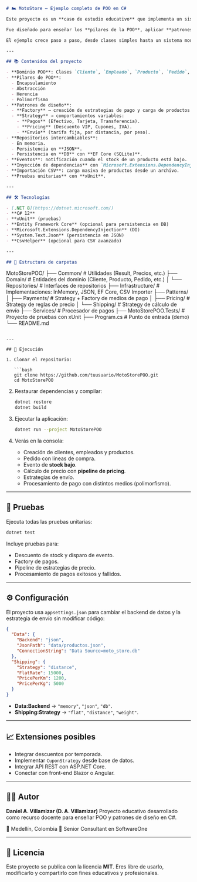 

```markdown
# 🏍️ MotoStore — Ejemplo completo de POO en C#

Este proyecto es un **caso de estudio educativo** que implementa un sistema de gestión para una tienda ficticia de accesorios de moto (**MotoStore L.A.M.A.**) utilizando **Programación Orientada a Objetos (POO)** en C#.  

Fue diseñado para enseñar los **pilares de la POO**, aplicar **patrones de diseño (Factory, Strategy)**, manejar **repositorios de datos** (en memoria, JSON, base de datos con EF Core), y realizar pruebas automatizadas con **xUnit**.  

El ejemplo crece paso a paso, desde clases simples hasta un sistema modular y extensible, simulando un escenario real de negocio.

---

## 📚 Contenidos del proyecto

- **Dominio POO**: Clases `Cliente`, `Empleado`, `Producto`, `Pedido`, `LineaPedido`.
- **Pilares de POO**:
  - Encapsulamiento
  - Abstracción
  - Herencia
  - Polimorfismo
- **Patrones de diseño**:
  - **Factory** → creación de estrategias de pago y carga de productos desde CSV.
  - **Strategy** → comportamientos variables:
    - **Pagos** (Efectivo, Tarjeta, Transferencia).
    - **Pricing** (Descuento VIP, Cupones, IVA).
    - **Envío** (tarifa fija, por distancia, por peso).
- **Repositorios intercambiables**:
  - En memoria.
  - Persistencia en **JSON**.
  - Persistencia en **DB** con **EF Core (SQLite)**.
- **Eventos**: notificación cuando el stock de un producto está bajo.
- **Inyección de dependencias** con `Microsoft.Extensions.DependencyInjection`.
- **Importación CSV**: carga masiva de productos desde un archivo.
- **Pruebas unitarias** con **xUnit**.

---

## 🛠️ Tecnologías

- [.NET 8](https://dotnet.microsoft.com/)
- **C# 12**
- **xUnit** (pruebas)
- **Entity Framework Core** (opcional para persistencia en DB)
- **Microsoft.Extensions.DependencyInjection** (DI)
- **System.Text.Json** (persistencia en JSON)
- **CsvHelper** (opcional para CSV avanzado)

---

## 📂 Estructura de carpetas

```

MotoStorePOO/
├── Common/              # Utilidades (Result, Precios, etc.)
├── Domain/              # Entidades del dominio (Cliente, Producto, Pedido, etc.)
│   └── Repositories/    # Interfaces de repositorios
├── Infrastructure/      # Implementaciones: InMemory, JSON, EF Core, CSV Importer
├── Patterns/
│   ├── Payments/        # Strategy + Factory de medios de pago
│   ├── Pricing/         # Strategy de reglas de precio
│   └── Shipping/        # Strategy de cálculo de envío
├── Services/            # Procesador de pagos
├── MotoStorePOO.Tests/  # Proyecto de pruebas con xUnit
├── Program.cs           # Punto de entrada (demo)
└── README.md

````

---

## 🚀 Ejecución

1. Clonar el repositorio:

   ```bash
   git clone https://github.com/tuusuario/MotoStorePOO.git
   cd MotoStorePOO
````

2. Restaurar dependencias y compilar:

   ```bash
   dotnet restore
   dotnet build
   ```

3. Ejecutar la aplicación:

   ```bash
   dotnet run --project MotoStorePOO
   ```

4. Verás en la consola:

   * Creación de clientes, empleados y productos.
   * Pedido con líneas de compra.
   * Evento de **stock bajo**.
   * Cálculo de precio con **pipeline de pricing**.
   * Estrategias de envío.
   * Procesamiento de pago con distintos medios (polimorfismo).

---

## 🧪 Pruebas

Ejecuta todas las pruebas unitarias:

```bash
dotnet test
```

Incluye pruebas para:

* Descuento de stock y disparo de evento.
* Factory de pagos.
* Pipeline de estrategias de precio.
* Procesamiento de pagos exitosos y fallidos.

---

## ⚙️ Configuración

El proyecto usa `appsettings.json` para cambiar el backend de datos y la estrategia de envío sin modificar código:

```json
{
  "Data": {
    "Backend": "json", 
    "JsonPath": "data/productos.json",
    "ConnectionString": "Data Source=moto_store.db"
  },
  "Shipping": {
    "Strategy": "distance", 
    "FlatRate": 15000,
    "PricePerKm": 1200,
    "PricePerKg": 5000
  }
}
```

* **Data\:Backend** → `"memory"`, `"json"`, `"db"`.
* **Shipping\:Strategy** → `"flat"`, `"distance"`, `"weight"`.

---

## 📈 Extensiones posibles

* Integrar descuentos por temporada.
* Implementar `CuponStrategy` desde base de datos.
* Integrar API REST con ASP.NET Core.
* Conectar con front-end Blazor o Angular.

---

## 👨‍🏫 Autor

**Daniel A. Villamizar (D. A. Villamizar)**
Proyecto educativo desarrollado como recurso docente para enseñar POO y patrones de diseño en C#.

📍 Medellín, Colombia
💼 Senior Consultant en SoftwareOne

---

## 📜 Licencia

Este proyecto se publica con la licencia **MIT**.
Eres libre de usarlo, modificarlo y compartirlo con fines educativos y profesionales.

```

